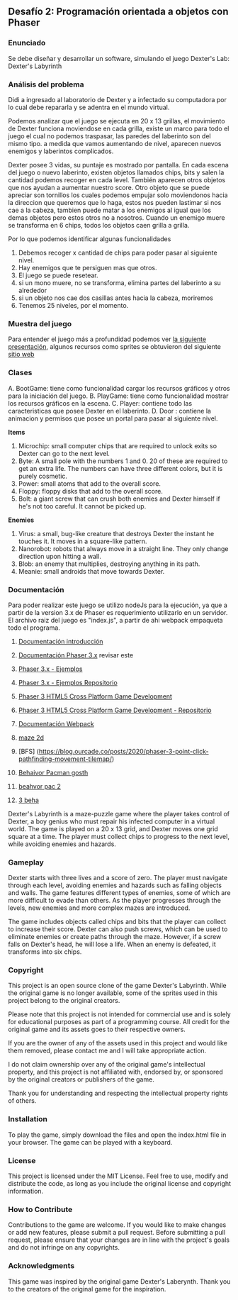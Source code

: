 ## Desafío 2: Programación orientada a objetos con Phaser

### Enunciado

Se debe diseñar y desarrollar un software, simulando el juego Dexter's Lab: Dexter's Labyrinth

### Análisis del problema

Didi a ingresado al laboratorio de Dexter y a infectado su computadora por lo cual debe repararla y se adentra en el mundo virtual.

Podemos analizar que el juego se ejecuta en 20 x 13 grillas, el movimiento de Dexter funciona moviendose en cada grilla, existe un marco para todo el juego el cual no podemos traspasar, las paredes del laberinto son del mismo tipo. a medida que vamos aumentando de nivel, aparecen nuevos enemigos y laberintos complicados.

Dexter posee 3 vidas, su puntaje es mostrado por pantalla. En cada escena del juego o nuevo laberinto, existen objetos llamados chips, bits y salen la cantidad podemos recoger en cada level. También aparecen otros objetos que nos ayudan a aumentar nuestro score. Otro objeto que se puede apreciar son tornillos los cuales podemos empujar solo moviendonos hacia la direccion que queremos que lo haga, estos nos pueden lastimar si nos cae a la cabeza, tambien puede matar a los enemigos al igual que los demas objetos pero estos otros no a nosotros. Cuando un enemigo muere se transforma en  6 chips, todos los objetos caen grilla a grilla.  


Por lo que podemos identificar algunas funcionalidades 

1. Debemos recoger x cantidad de chips para poder pasar al siguiente nivel.
2. Hay enemigos que te persiguen mas que otros.
3. El juego se puede resetear. 
4. si un mono muere, no se transforma, elimina partes del laberinto a su alrededor 
5.  si un objeto nos cae dos casillas antes hacia la cabeza, moriremos
7. Tenemos 25 niveles, por el momento.

### Muestra del juego

Para entender el juego más a profundidad podemos ver [la siguiente presentación](https://www.youtube.com/watch?v=0GER_22lwRg&t=465s), algunos recursos como sprites se obtuvieron del siguiente [sitio web](https://www.spriters-resource.com/browser_games/pcdexterslabyrinth/?source=genre)


### Clases

A. BootGame: tiene como funcionalidad cargar los recursos gráficos y otros para la iniciación del juego.
B. PlayGame: tiene como funcionalidad mostrar los recursos gráficos en la escena.
C. Player: contiene todo las caracteristicas que posee Dexter en el laberinto.
D. Door :  contiene la animacion y permisos que posee un portal para pasar al siguiente nivel.

**Items**

1. Microchip: small computer chips that are required to unlock exits so Dexter can go to the next level.
2. Byte: A small pole with the numbers 1 and 0. 20 of these are required to get an extra life. The numbers can have three different colors, but it is purely cosmetic.
3. Power:  small atoms that add to the overall score.
4. Floppy: floppy disks that add to the overall score.
5. Bolt: a giant screw that can crush both enemies and Dexter himself if he's not too careful. It cannot be picked up.

**Enemies**

1. Virus: a small, bug-like creature that destroys Dexter the instant he touches it. It moves in a square-like pattern.
2. Nanorobot: robots that always move in a straight line. They only change direction upon hitting a wall.
3. Blob: an enemy that multiplies, destroying anything in its path.
4. Meanie: small androids that move towards Dexter.

 
### Documentación

Para poder realizar este juego se utilizo nodeJs para la ejecución, ya que a partir de la version 3.x de Phaser es requerimiento utilizarlo en un servidor. El archivo raiz del juego es "index.js", a partir de ahi webpack empaqueta todo el programa.

1. [Documentación introducción](https://phaser.io/tutorials/getting-started-phaser3/index)
2. [Documentación Phaser 3.x](https://github.com/photonstorm/phaser3-docs)
revisar este
3. [Phaser 3.x - Ejemplos](http://labs.phaser.io)  
4. [Phaser 3.x - Ejemplos Repositorio](https://github.com/photonstorm/phaser3-examples)
5. [Phaser 3 HTML5 Cross Platform Game Development](https://triqui.gumroad.com/l/FcjQw)
6. [Phaser 3 HTML5 Cross Platform Game Development - Repositorio](https://github.com/ajbkr/HTML5-Cross-Platform-Game-Development-Using-Phaser-3)
7. [Documentación Webpack](https://webpack.js.org/configuration/)

8. [maze 2d](https://www.emanueleferonato.com/2019/10/08/understanding-advanced-collision-management-with-matter-physics-using-risky-road-game-prototype/)
9. [BFS] (https://blog.ourcade.co/posts/2020/phaser-3-point-click-pathfinding-movement-tilemap/)

10. [Behaivor Pacman gosth](https://gameinternals.com/understanding-pac-man-ghost-behavior)
11. [beahvor pac 2 ](https://github.com/ourcade/pac-man-ghost-ai-phaser3/blob/master/src/game/ghost-ai/utils/determineDirectionFromTarget.ts)
12. [3 beha](https://github.com/servetgulnaroglu/pacman-js/blob/master/ghost.js)
 






Dexter's Labyrinth is a maze-puzzle game where the player takes control of Dexter, a boy genius who must repair his infected computer in a virtual world. The game is played on a 20 x 13 grid, and Dexter moves one grid square at a time. The player must collect chips to progress to the next level, while avoiding enemies and hazards.

### Gameplay

Dexter starts with three lives and a score of zero. The player must navigate through each level, avoiding enemies and hazards such as falling objects and walls. The game features different types of enemies, some of which are more difficult to evade than others. As the player progresses through the levels, new enemies and more complex mazes are introduced.

The game includes objects called chips and bits that the player can collect to increase their score. Dexter can also push screws, which can be used to eliminate enemies or create paths through the maze. However, if a screw falls on Dexter's head, he will lose a life. When an enemy is defeated, it transforms into six chips.

### Copyright

This project is an open source clone of the game Dexter's Labyrinth. While the original game is no longer available, some of the sprites used in this project belong to the original creators.

Please note that this project is not intended for commercial use and is solely for educational purposes as part of a programming course. All credit for the original game and its assets goes to their respective owners.

If you are the owner of any of the assets used in this project and would like them removed, please contact me and I will take appropriate action.

I do not claim ownership over any of the original game's intellectual property, and this project is not affiliated with, endorsed by, or sponsored by the original creators or publishers of the game.

Thank you for understanding and respecting the intellectual property rights of others.


### Installation

To play the game, simply download the files and open the index.html file in your browser. The game can be played with a keyboard.

### License

This project is licensed under the MIT License. Feel free to use, modify and distribute the code, as long as you include the original license and copyright information.

### How to Contribute

Contributions to the game are welcome. If you would like to make changes or add new features, please submit a pull request. Before submitting a pull request, please ensure that your changes are in line with the project's goals and do not infringe on any copyrights.

### Acknowledgments

This game was inspired by the original game Dexter's Laberynth. Thank you to the creators of the original game for the inspiration.